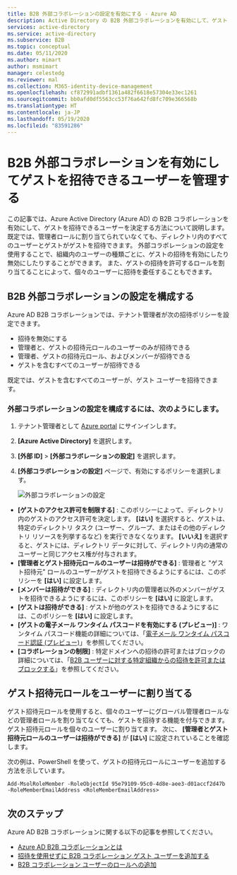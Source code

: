 ```yaml
---
title: B2B 外部コラボレーションの設定を有効にする - Azure AD
description: Active Directory の B2B 外部コラボレーションを有効にして、ゲスト ユーザーを招待できるユーザーを管理する方法について説明します。 ゲスト招待元ロールを使用して、招待を委任します。
services: active-directory
ms.service: active-directory
ms.subservice: B2B
ms.topic: conceptual
ms.date: 05/11/2020
ms.author: mimart
author: msmimart
manager: celestedg
ms.reviewer: mal
ms.collection: M365-identity-device-management
ms.openlocfilehash: cf872991adbf1361a482f6618e57304e33ec1261
ms.sourcegitcommit: bb0afd0df5563cc53f76a642fd8fc709e366568b
ms.translationtype: HT
ms.contentlocale: ja-JP
ms.lasthandoff: 05/19/2020
ms.locfileid: "83591286"
---
```

# <a name="enable-b2b-external-collaboration-and-manage-who-can-invite-guests"></a>B2B 外部コラボレーションを有効にしてゲストを招待できるユーザーを管理する

この記事では、Azure Active Directory (Azure AD) の B2B コラボレーションを有効にして、ゲストを招待できるユーザーを決定する方法について説明します。 既定では、管理者ロールに割り当てられていなくても、ディレクトリ内のすべてのユーザーとゲストがゲストを招待できます。 外部コラボレーションの設定を使用することで、組織内のユーザーの種類ごとに、ゲストの招待を有効にしたり無効にしたりすることができます。 また、ゲストの招待を許可するロールを割り当てることによって、個々のユーザーに招待を委任することもできます。

## <a name="configure-b2b-external-collaboration-settings"></a>B2B 外部コラボレーションの設定を構成する

Azure AD B2B コラボレーションでは、テナント管理者が次の招待ポリシーを設定できます。

- 招待を無効にする
- 管理者と、ゲストの招待元ロールのユーザーのみが招待できる
- 管理者、ゲストの招待元ロール、およびメンバーが招待できる
- ゲストを含むすべてのユーザーが招待できる

既定では、ゲストを含むすべてのユーザーが、ゲスト ユーザーを招待できます。

### <a name="to-configure-external-collaboration-settings"></a>外部コラボレーションの設定を構成するには、次のようにします。

1. テナント管理者として [Azure portal](https://portal.azure.com) にサインインします。
2. **[Azure Active Directory]** を選択します。
3. **[外部 ID]**  >  **[外部コラボレーションの設定]** を選択します。
6. **[外部コラボレーションの設定]** ページで、有効にするポリシーを選択します。

   ![外部コラボレーションの設定](./media/delegate-invitations/control-who-to-invite.png)

  - **[ゲストのアクセス許可を制限する]** : このポリシーによって、ディレクトリ内のゲストのアクセス許可を決定します。 **[はい]** を選択すると、ゲストは、特定のディレクトリ タスク (ユーザー、グループ、またはその他のディレクトリ リソースを列挙するなど) を実行できなくなります。 **[いいえ]** を選択すると、ゲストには、ディレクトリ データに対して、ディレクトリ内の通常のユーザーと同じアクセス権が付与されます。
   - **[管理者とゲスト招待元ロールのユーザーは招待ができる]** : 管理者と "ゲスト招待元" ロールのユーザーがゲストを招待できるようにするには、このポリシーを **[はい]** に設定します。
   - **[メンバーは招待ができる]** : ディレクトリ内の管理者以外のメンバーがゲストを招待できるようにするには、このポリシーを **[はい]** に設定します。
   - **[ゲストは招待ができる]** : ゲストが他のゲストを招待できるようにするには、このポリシーを **[はい]** に設定します。
   - **[ゲストの電子メール ワンタイム パスコードを有効にする (プレビュー)]** : ワンタイム パスコード機能の詳細については、「[電子メール ワンタイム パスコード認証 (プレビュー)](one-time-passcode.md)」を参照してください。
   - **[コラボレーションの制限]** : 特定ドメインへの招待の許可またはブロックの詳細については、「[B2B ユーザーに対する特定組織からの招待を許可またはブロックする](allow-deny-list.md)」を参照してください。

## <a name="assign-the-guest-inviter-role-to-a-user"></a>ゲスト招待元ロールをユーザーに割り当てる

ゲスト招待元ロールを使用すると、個々のユーザーにグローバル管理者ロールなどの管理者ロールを割り当てなくても、ゲストを招待する機能を付与できます。 ゲスト招待元ロールを個々のユーザーに割り当てます。 次に、 **[管理者とゲスト招待元ロールのユーザーは招待ができる]** が **[はい]** に設定されていることを確認します。

次の例は、PowerShell を使って、ゲストの招待元ロールにユーザーを追加する方法を示しています。

```
Add-MsolRoleMember -RoleObjectId 95e79109-95c0-4d8e-aee3-d01accf2d47b -RoleMemberEmailAddress <RoleMemberEmailAddress>
```

## <a name="next-steps"></a>次のステップ

Azure AD B2B コラボレーションに関する以下の記事を参照してください。

- [Azure AD B2B コラボレーションとは](what-is-b2b.md)
- [招待を使用せずに B2B コラボレーション ゲスト ユーザーを追加する](add-user-without-invite.md)
- [B2B コラボレーション ユーザーのロールへの追加](add-guest-to-role.md)


